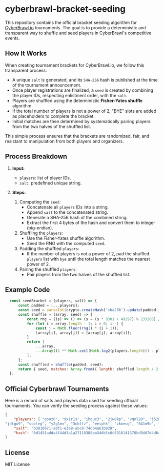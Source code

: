 # cyberbrawl-bracket-seeding

This repository contains the official bracket seeding algorithm for [CyberBrawl.io](https://cyberbrawl.io) tournaments. The goal is to provide a deterministic and transparent way to shuffle and seed players in CyberBrawl's competitive events.

## How It Works

When creating tournament brackets for CyberBrawl.io, we follow this transparent process:

- A unique `salt` is generated, and its `SHA-256` hash is published at the time of the tournament announcement.
- Once player registrations are finalized, a `seed` is created by combining the player IDs, respecting enlistment order, with the `salt`.
- Players are shuffled using the deterministic **Fisher-Yates shuffle** algorithm.
- If the total number of players is not a power of 2, "BYE" slots are added as placeholders to complete the bracket.
- Initial matches are then determined by systematically pairing players from the two halves of the shuffled list.

This simple process ensures that the brackets are randomized, fair, and resistant to manipulation from both players and organizers.

## Process Breakdown

1. **Input:**
   - `players`: list of player IDs.
   - `salt`: predefined unique string.

2. **Steps:**
   1. Computing the `seed`:
      - Concatenate all `players` IDs into a string.
      - Append `salt` to the concatenated string.
      - Generate a SHA-256 hash of the combined string.
      - Extract the first 4 bytes of the hash and convert them to integer (big-endian).
   2. Shuffling the `players`:
      - Use the Fisher-Yates shuffle algorithm.
      - Seed the RNG with the computed `seed`.
   4. Padding the shuffled `players`:
      - If the number of players is not a power of 2, pad the shuffled `players` list with `bye` until the total length matches the nearest power of 2.
   5. Pairing the shuffled `players`:
      - Pair players from the two halves of the shuffled list.

## Example Code
```javascript
  const seedBracket = (players, salt) => {
      const padded = [...players];
      const seed = parseInt(crypto.createHash('sha256').update(padded.join('') + salt).digest('hex').slice(0, 8), 16);
      const shuffle = (array, seed) => {
          const rng = ((s) => () => (s = (s * 9301 + 49297) % 233280) / 233280)(seed);
          for (let i = array.length - 1; i > 0; i--) {
              const j = Math.floor(rng() * (i + 1));
              [array[i], array[j]] = [array[j], array[i]];
          }
          return [
              ...array,
              ...Array((2 ** Math.ceil(Math.log2(players.length))) - players.length).fill('bye')
          ];
      };
      const shuffled = shuffle(padded, seed);
      return { seed, matches: Array.from({ length: shuffled.length / 2 }, (_, i) => [shuffled[i], shuffled[shuffled.length / 2 + i]]) };
  };
```

## Official Cyberbrawl Tournaments
Here is a record of salts and players data used for seeding official tournaments. You can verify the seeding process against these values:

```json
{
    "players": [ "gonz0", "9x1r1s", "ihgux3", "2jw8kp", "vqnl28", "j52nl0", "kside", "q0vbp1", "m268p0", "master", "fo2xo6", "energy", "xqcaax", "garden", "zero", "joegkl",     
"jdtgw9", "sqcleg", "y2g1mv", "3oblfz", "eesphk", "zkneug", "641m9e", "os1ugx", "dragon", "i7ge2a", "vuhyms", "q8yoqn", "6pqirj","kunkun"],
    "salt": "b3d10071-a0f1-e368-abc0-74db4a61b028",
    "hash": "6d1451adda4f44d3a1a27118388ea34db5c6c8316141378bd9467d4d64644c3e"
}
```


## License
MIT License
